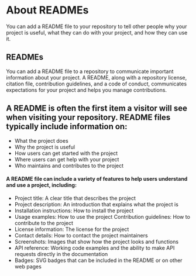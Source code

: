 
# About READMEs

You can add a README file to your repository to tell other people why your project is useful, what they can do with your project, and how they can use it.


## READMEs


You can add a README file to a repository to communicate important information about your project. A README, along with a repository license, citation file, contribution guidelines, and a code of conduct, communicates expectations for your project and helps you manage contributions.
## A README is often the first item a visitor will see when visiting your repository. README files typically include information on:

- What the project does
- Why the project is useful
- How users can get started with the project
- Where users can get help with your project
- Who maintains and contributes to the project


#### A README file can include a variety of features to help users understand and use a project, including: 
- Project title: A clear title that describes the project
- Project description: An introduction that explains what the project is
- Installation instructions: How to install the project
- Usage examples: How to use the project
Contribution guidelines: How to contribute to the project
- License information: The license for the project
- Contact details: How to contact the project maintainers
- Screenshots: Images that show how the project looks and functions
- API reference: Working code examples and the ability to make API requests directly in the documentation
- Badges: SVG badges that can be included in the README or on other web pages